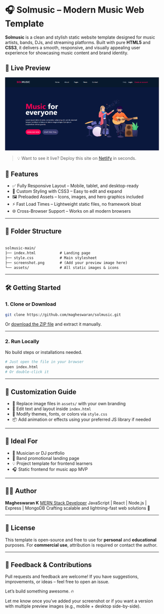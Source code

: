 
# 🎧 Solmusic – Modern Music Web Template

**Solmusic** is a clean and stylish static website template designed for music artists, bands, DJs, and streaming platforms. Built with pure **HTML5** and **CSS3**, it delivers a smooth, responsive, and visually appealing user experience for showcasing music content and brand identity.

## 📸 Live Preview

<p align="center">
  <img src="https://github.com/magheswaran/solmusic/blob/9e46762a85b886f85f1b6b80901b70ac469c782f/assets/SolMusic-1.png" width="800" alt="Solmusic Landing Page Preview">
</p>

> 💡 Want to see it live? Deploy this site on [Netlify](https://solmusics.netlify.app/) in seconds.

## 🚀 Features

- ✅ Fully Responsive Layout – Mobile, tablet, and desktop-ready
- 🎨 Custom Styling with CSS3 – Easy to edit and expand
- 🖼️ Preloaded Assets – Icons, images, and hero graphics included
- ⚡ Fast Load Times – Lightweight static files, no framework bloat
- 🌐 Cross-Browser Support – Works on all modern browsers

---

## 📁 Folder Structure

```

solmusic-main/
├── index.html           # Landing page
├── style.css            # Main stylesheet
├── screenshot.png       # (Add your preview image here)
└── assets/              # All static images & icons

````

---

## 🛠️ Getting Started

### 1. Clone or Download

```bash
git clone https://github.com/magheswaran/solmusic.git
````

Or [download the ZIP file](https://github.com/magheswaran/solmusic/archive/refs/heads/main.zip) and extract it manually.

---

### 2. Run Locally

No build steps or installations needed.

```bash
# Just open the file in your browser
open index.html
# Or double-click it
```

---

## 🔧 Customization Guide

* 🔁 Replace image files in `assets/` with your own branding
* 📝 Edit text and layout inside `index.html`
* 🎨 Modify themes, fonts, or colors via `style.css`
* 📦 Add animation or effects using your preferred JS library if needed

---

## 🎯 Ideal For

* 🎤 Musician or DJ portfolio
* 🎼 Band promotional landing page
* 💡 Project template for frontend learners
* 🎧 Static frontend for music app MVP

---

## 👨‍💻 Author

**Magheswaran K**
[MERN Stack Developer](https://github.com/magheswaran)
JavaScript | React | Node.js | Express | MongoDB
Crafting scalable and lightning-fast web solutions 🚀

---

## 📄 License

This template is open-source and free to use for **personal** and **educational** purposes.
For **commercial use**, attribution is required or contact the author.

---

## 💬 Feedback & Contributions

Pull requests and feedback are welcome!
If you have suggestions, improvements, or ideas – feel free to open an issue.

Let’s build something awesome. 🔥

Let me know once you’ve added your screenshot or if you want a version with multiple preview images (e.g., mobile + desktop side-by-side).

